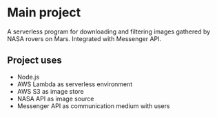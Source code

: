 # Main project

A serverless program for downloading and filtering images gathered by NASA rovers on Mars. Integrated with Messenger API.

## Project uses
- Node.js
- AWS Lambda as serverless environment
- AWS S3 as image store
- NASA API as image source
- Messenger API as communication medium with users
